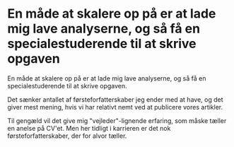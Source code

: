 # En måde at skalere op på er at lade mig lave analyserne, og så få en specialestuderende til at skrive opgaven
En måde at skalere op på er at lade mig lave analyserne, og så få en specialestuderende til at skrive opgaven.

Det sænker antallet af førsteforfatterskaber jeg ender med at have, og det giver mest mening, hvis vi har relativt nemt ved at publicere vores artikler.

Til gengæld vil det give mig "vejleder"-lignende erfaring, som måske tæller en anelse på CV'et. Men her tidligt i karrieren er det nok førsteforfatterskaber, der for alvor tæller.

<!-- #Work -->

<!-- {BearID:EF754800-3587-4CBE-86A0-983125768E57-15756-0000130BB00EFCEB} -->
